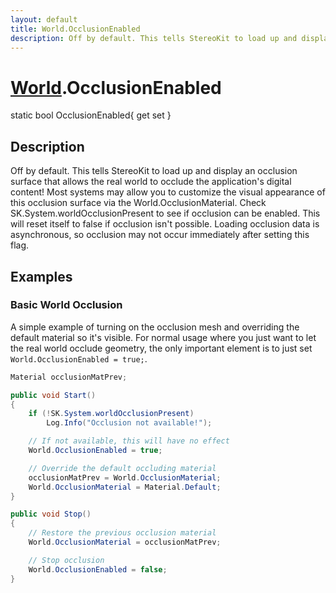 ```yaml
---
layout: default
title: World.OcclusionEnabled
description: Off by default. This tells StereoKit to load up and display an occlusion surface that allows the real world to occlude the application's digital content! Most systems may allow you to customize the visual appearance of this occlusion surface via the World.OcclusionMaterial. Check SK.System.worldOcclusionPresent to see if occlusion can be enabled. This will reset itself to false if occlusion isn't possible. Loading occlusion data is asynchronous, so occlusion may not occur immediately after setting this flag.
---
```

# [World]({{site.url}}/Pages/Reference/World.html).OcclusionEnabled

<div class='signature' markdown='1'>
static bool OcclusionEnabled{ get set }
</div>

## Description
Off by default. This tells StereoKit to load up and
display an occlusion surface that allows the real world to
occlude the application's digital content! Most systems may allow
you to customize the visual appearance of this occlusion surface
via the World.OcclusionMaterial.
Check SK.System.worldOcclusionPresent to see if occlusion can be
enabled. This will reset itself to false if occlusion isn't
possible. Loading occlusion data is asynchronous, so occlusion
may not occur immediately after setting this flag.


## Examples

### Basic World Occlusion

A simple example of turning on the occlusion mesh and overriding the
default material so it's visible. For normal usage where you just
want to let the real world occlude geometry, the only important
element is to just set `World.OcclusionEnabled = true;`.
```csharp
Material occlusionMatPrev;

public void Start()
{
	if (!SK.System.worldOcclusionPresent)
		Log.Info("Occlusion not available!");

	// If not available, this will have no effect
	World.OcclusionEnabled = true;

	// Override the default occluding material
	occlusionMatPrev = World.OcclusionMaterial;
	World.OcclusionMaterial = Material.Default;
}

public void Stop()
{
	// Restore the previous occlusion material
	World.OcclusionMaterial = occlusionMatPrev;

	// Stop occlusion
	World.OcclusionEnabled = false;
}
```

